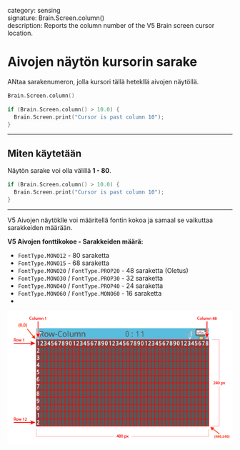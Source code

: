 category: sensing  
signature: Brain.Screen.column()  
description: Reports the column number of the V5 Brain screen cursor location.

# Aivojen näytön kursorin sarake
ANtaa sarakenumeron, jolla kursori tällä hetekllä aivojen näytöllä.

```cpp
Brain.Screen.column()
```

```cpp
if (Brain.Screen.column() > 10.0) {
  Brain.Screen.print("Cursor is past column 10");
}
```
---

## Miten käytetään

Näytön sarake voi olla välillä **1 - 80**.

```cpp
if (Brain.Screen.column() > 10.0) {
  Brain.Screen.print("Cursor is past column 10");
}
```
---

V5 Aivojen näytöklle voi määritellä fontin kokoa ja samaal se vaikuttaa sarakkeiden määrään.

**V5 Aivojen fonttikokoe - Sarakkeiden määrä:**

* `FontType.MONO12` - 80 saraketta
* `FontType.MONO15` - 68 saraketta
* `FontType.MONO20` / `FontType.PROP20` - 48 saraketta (Oletus)
* `FontType.MONO30` / `FontType.PROP30` - 32 saraketta
* `FontType.MONO40` / `FontType.PROP40` - 24 saraketta
* `FontType.MONO60` / `FontType.MONO60` - 16 saraketta
* 
![brain_screen_info](v5_row_column_brain.jpg)

<advanced>
</advanced>